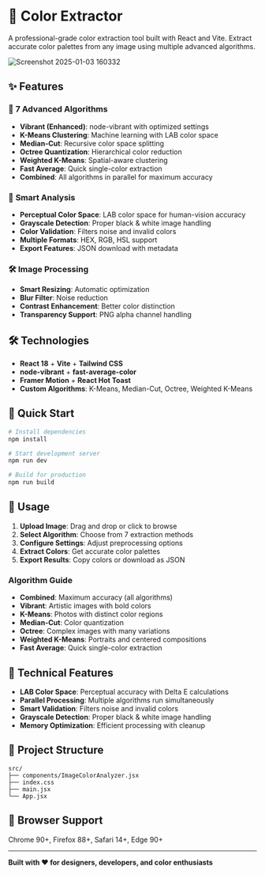 
# 🎨 Color Extractor

A professional-grade color extraction tool built with React and Vite. Extract accurate color palettes from any image using multiple advanced algorithms.

![Screenshot 2025-01-03 160332](https://github.com/user-attachments/assets/404d58b5-38e8-4cba-b21e-c8b314083bc8)

## ✨ Features

### 🚀 **7 Advanced Algorithms**
- **Vibrant (Enhanced)**: node-vibrant with optimized settings
- **K-Means Clustering**: Machine learning with LAB color space
- **Median-Cut**: Recursive color space splitting
- **Octree Quantization**: Hierarchical color reduction
- **Weighted K-Means**: Spatial-aware clustering
- **Fast Average**: Quick single-color extraction
- **Combined**: All algorithms in parallel for maximum accuracy

### 🎯 **Smart Analysis**
- **Perceptual Color Space**: LAB color space for human-vision accuracy
- **Grayscale Detection**: Proper black & white image handling
- **Color Validation**: Filters noise and invalid colors
- **Multiple Formats**: HEX, RGB, HSL support
- **Export Features**: JSON download with metadata

### 🛠️ **Image Processing**
- **Smart Resizing**: Automatic optimization
- **Blur Filter**: Noise reduction
- **Contrast Enhancement**: Better color distinction
- **Transparency Support**: PNG alpha channel handling

## 🛠️ **Technologies**

- **React 18** + **Vite** + **Tailwind CSS**
- **node-vibrant** + **fast-average-color**
- **Framer Motion** + **React Hot Toast**
- **Custom Algorithms**: K-Means, Median-Cut, Octree, Weighted K-Means

## 🚀 **Quick Start**

```bash
# Install dependencies
npm install

# Start development server
npm run dev

# Build for production
npm run build
```

## 🎯 **Usage**

1. **Upload Image**: Drag and drop or click to browse
2. **Select Algorithm**: Choose from 7 extraction methods
3. **Configure Settings**: Adjust preprocessing options
4. **Extract Colors**: Get accurate color palettes
5. **Export Results**: Copy colors or download as JSON

### **Algorithm Guide**
- **Combined**: Maximum accuracy (all algorithms)
- **Vibrant**: Artistic images with bold colors
- **K-Means**: Photos with distinct color regions
- **Median-Cut**: Color quantization
- **Octree**: Complex images with many variations
- **Weighted K-Means**: Portraits and centered compositions
- **Fast Average**: Quick single-color extraction

## 🔧 **Technical Features**

- **LAB Color Space**: Perceptual accuracy with Delta E calculations
- **Parallel Processing**: Multiple algorithms run simultaneously
- **Smart Validation**: Filters noise and invalid colors
- **Grayscale Detection**: Proper black & white image handling
- **Memory Optimization**: Efficient processing with cleanup

## 📁 **Project Structure**
```
src/
├── components/ImageColorAnalyzer.jsx
├── index.css
├── main.jsx
└── App.jsx
```

## 📱 **Browser Support**
Chrome 90+, Firefox 88+, Safari 14+, Edge 90+

---

**Built with ❤️ for designers, developers, and color enthusiasts**
